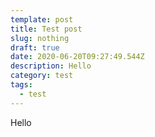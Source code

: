 ```yaml
---
template: post
title: Test post
slug: nothing
draft: true
date: 2020-06-20T09:27:49.544Z
description: Hello
category: test
tags:
  - test
---
```

Hello